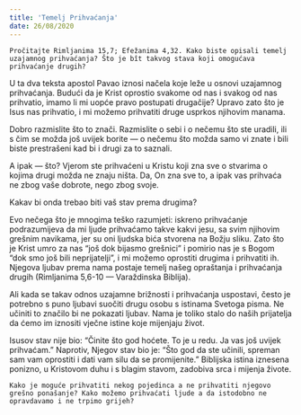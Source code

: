 ```yaml
---
title: 'Temelj Prihvaćanja'
date: 26/08/2020
---
```


`Pročitajte Rimljanima 15,7; Efežanima 4,32. Kako biste opisali temelj uzajamnog prihvaćanja? Što je bît takvog stava koji omogućava prihvaćanje drugih?`

U ta dva teksta apostol Pavao iznosi načela koje leže u osnovi uzajamnog prihvaćanja. Budući da je Krist oprostio svakome od nas i svakog od nas prihvatio, imamo li mi uopće pravo postupati drugačije? Upravo zato što je Isus nas prihvatio, i mi možemo prihvatiti druge usprkos njihovim manama.

Dobro razmislite što to znači. Razmislite o sebi i o nečemu što ste uradili, ili s čim se možda još uvijek borite — o nečemu što možda samo vi znate i bili biste prestrašeni kad bi i drugi za to saznali.

A ipak — što? Vjerom ste prihvaćeni u Kristu koji zna sve o stvarima o kojima drugi možda ne znaju ništa. Da, On zna sve to, a ipak vas prihvaća ne zbog vaše dobrote, nego zbog svoje.

Kakav bi onda trebao biti vaš stav prema drugima?

Evo nečega što je mnogima teško razumjeti: iskreno prihvaćanje podrazumijeva da mi ljude prihvaćamo takve kakvi jesu, sa svim njihovim grešnim navikama, jer su oni ljudska bića stvorena na Božju sliku. Zato što je Krist umro za nas “još dok bijasmo grešnici” i pomirio nas je s Bogom “dok smo još bili neprijatelji”, i mi možemo oprostiti drugima i prihvatiti ih. Njegova ljubav prema nama postaje temelj našeg opraštanja i prihvaćanja drugih (Rimljanima 5,6-10 — Varaždinska Biblija).

Ali kada se takav odnos uzajamne brižnosti i prihvaćanja uspostavi, često je potrebno s puno ljubavi suočiti drugu osobu s istinama Svetoga pisma. Ne učiniti to značilo bi ne pokazati ljubav. Nama je toliko stalo do naših prijatelja da ćemo im iznositi vječne istine koje mijenjaju život.

Isusov stav nije bio: “Činite što god hoćete. To je u redu. Ja vas još uvijek prihvaćam.” Naprotiv, Njegov stav bio je: “Što god da ste učinili, spreman sam vam oprostiti i dati vam silu da se promijenite.” Biblijska istina iznesena ponizno, u Kristovom duhu i s blagim stavom, zadobiva srca i mijenja živote.

`Kako je moguće prihvatiti nekog pojedinca a ne prihvatiti njegovo grešno ponašanje? Kako možemo prihvaćati ljude a da istodobno ne opravdavamo i ne trpimo grijeh?`